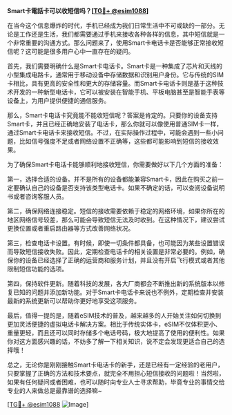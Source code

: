 **Smart卡電話卡可以收短信吗？[[TG💪+ @esim1088](https://t.me/s/esim1088)]**

在当今这个信息爆炸的时代，手机已经成为我们日常生活中不可或缺的一部分。无论是工作还是生活，我们都需要通过手机来接收各种各样的信息，其中短信就是一个非常重要的沟通方式。那么问题来了，使用Smart卡电话卡是否能够正常接收短信呢？这可能是很多用户心中一直存在的疑问。

首先，我们需要明确什么是Smart卡电话卡。Smart卡是一种集成了芯片和天线的小型集成电路卡，通常用于移动设备中存储数据和识别用户身份。它与传统的SIM卡相比，具有更高的安全性和更大的存储容量。而Smart卡电话卡则是基于这种技术开发的一种新型电话卡，它可以被安装在智能手机、平板电脑甚至是智能手表等设备上，为用户提供便捷的通信服务。

那么，Smart卡电话卡究竟能不能收短信呢？答案是肯定的。只要你的设备支持Smart卡，并且已经正确地安装了电话卡，那么你就可以像使用普通SIM卡一样，通过Smart卡电话卡来接收短信。不过，在实际操作过程中，可能会遇到一些小问题，比如信号强度不足或者网络设置不正确等，这些都可能影响到短信的接收效果。

为了确保Smart卡电话卡能够顺利地接收短信，你需要做好以下几个方面的准备：

第一，选择合适的设备。并不是所有的设备都能兼容Smart卡，因此在购买之前一定要确认自己的设备是否支持该类型电话卡。如果不确定的话，可以查阅设备说明书或者咨询客服人员。

第二，确保网络连接稳定。短信的接收需要依赖于稳定的网络环境，如果你所在的地区网络信号较差，那么可能会导致短信无法及时收到。在这种情况下，建议尝试更换位置或者重启路由器等方式改善网络状况。

第三，检查电话卡设置。有时候，即使一切条件都具备，也可能因为某些设置错误而导致短信接收失败。因此，定期检查电话卡的相关设置是非常必要的。例如，确保你的设备已经选择了正确的运营商和服务计划，并且没有开启飞行模式或者其他限制短信功能的选项。

第四，保持软件更新。随着科技的发展，各大厂商都会不断推出新的系统版本以修复已知的问题并添加新功能。对于Smart卡电话卡来说也不例外，定期检查并安装最新的系统更新可以帮助你更好地享受这项服务。

最后，值得一提的是，随着eSIM技术的普及，越来越多的人开始关注如何切换到更加灵活便捷的虚拟电话卡解决方案。相比于传统实体卡，eSIM不仅体积更小、重量更轻，而且还可以同时存储多个电话号码，极大地提高了使用的便利性。如果你对这方面感兴趣的话，不妨多了解一下相关知识，说不定会发现更适合自己的选择哦！

总之，无论你是刚刚接触Smart卡电话卡的新手，还是已经有一定经验的老用户，只要掌握了正确的方法和技术要点，就完全不用担心短信接收的问题啦！当然啦，如果有任何疑问或者困难，也可以随时向专业人士寻求帮助，毕竟专业的事情交给专业的人来做总是最靠谱的选择嘛~

[[TG💪+ @esim1088](https://t.me/s/esim1088) ![Image](https://i.postimg.cc/4NQfJmqS/Snipaste-2025-05-13-00-14-12.png)]